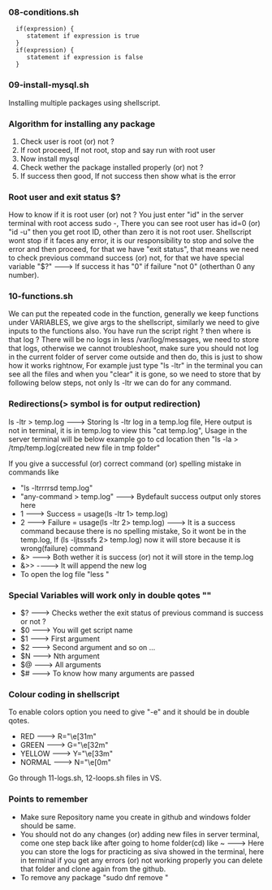 ### 08-conditions.sh
      if(expression) {
         statement if expression is true
      }
      if(expression) {
         statement if expression is false
      }
### 09-install-mysql.sh
Installing multiple packages using shellscript.

### Algorithm for installing any package
1. Check user is root (or) not ?
2. If root proceed, If not root, stop and say run with root user
3. Now install mysql
4. Check wether the package installed properly (or) not ?
5. If success then good, If not success then show what is the error

### Root user and exit status $?
How to know if it is root user (or) not ? You just enter "id" in the server terminal with root access sudo -, There you can see root user has id=0 (or) "id -u" then you get root ID, other than zero it is not root user. Shellscript wont stop if it faces any error, it is our responsibility to stop and solve the error and then proceed, for that we have "exit status", that means we need to check previous command success (or) not, for that we have special variable "$?" ---> If success it has "0" if failure "not 0" (otherthan 0 any number).

### 10-functions.sh
We can put the repeated code in the function, generally we keep functions under VARIABLES, we give args to the shellscript, similarly we need to give inputs to the functions also. You have run the script right ? then where is that log ? There will be no logs in less /var/log/messages, we need to store that logs, otherwise we cannot troubleshoot, make sure you should not log in the current folder of server come outside and then do, this is just to show how it works rightnow, For example just type "ls -ltr" in the terminal you can see all the files and when you "clear" it is gone, so we need to store that by following below steps, not only ls -ltr we can do for any command.

### Redirections(> symbol is for output redirection)
ls -ltr > temp.log ---> Storing ls -ltr log in a temp.log file, Here output is not in terminal, it is in temp.log to view this "cat temp.log", Usage in the server terminal will be below example go to cd location then "ls -la > /tmp/temp.log(created new file in tmp folder"

If you give a successful (or) correct command (or) spelling mistake in commands like 
- "ls -ltrrrrsd temp.log"
- "any-command > temp.log"  ---> Bydefault success output only stores here
-  1 ---> Success = usage(ls -ltr 1> temp.log)
-  2 ---> Failure = usage(ls -ltr 2> temp.log) ---> It is a success command because there is no spelling 
   mistake, So it wont be in the temp.log, If (ls -ljtsssfs 2> temp.log) now it will store because it is 
   wrong(failure) command
- &> ---> Both wether it is success (or) not it will store in the temp.log
- &>> ----> It will append the new log
- To open the log file "less <logfile-name>"
   
### Special Variables will work only in double qotes ""
- $? ---> Checks wether the exit status of previous command is success or not ?
- $0 ---> You will get script name
- $1 ---> First argument
- $2 ---> Second argument and so on ...
- $N ---> Nth argument
- $@ ---> All arguments
- $# ---> To know how many arguments are passed

### Colour coding in shellscript
To enable colors option you need to give "-e" and it should be in double qotes.
- RED ---> R="\e[31m"
- GREEN ---> G="\e[32m"
- YELLOW ---> Y="\e[33m"
- NORMAL ---> N="\e[0m" 

Go through 11-logs.sh, 12-loops.sh files in VS.

### Points to remember
- Make sure Repository name you create in github and windows folder should be same.
- You should not do any changes (or) adding new files in server terminal, come one step back like after going
  to home folder(cd) like ~ ---> Here you can store the logs for practicing as siva showed in the terminal,
  here in terminal if you get any errors (or) not working properly you can delete that folder and clone again
  from the github.
- To remove any package "sudo dnf remove <package-name>"
